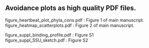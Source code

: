 ## Avoidance plots as high quality PDF files.

figure_heartbeat_plot_phyla_cons.pdf : Figure 1 of main manuscript.  
figure_heatmap_scatterplots.pdf : Figure 2 of main manuscript.  

figure_suppl_binding_profile.pdf : Figure S1  
figure_suppl_SSU_sketch.pdf : Figure S2  

